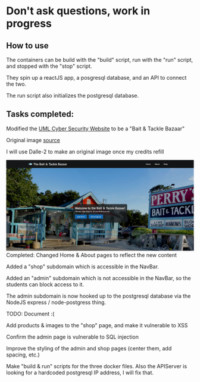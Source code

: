 # Don't ask questions, work in progress
## How to use
The containers can be build with the "build" script, run with the "run" script, and stopped with the "stop" script.

They spin up a reactJS app, a posgresql database, and an API to connect the two.

The run script also initializes the postgresql database.

## Tasks completed:
Modified the [UML Cyber Security Website](https://github.com/UML-Cyber-Security/UML_Cyberclub_Site) to be a "Bait & Tackle Bazaar"

Original image [source](https://perrysbaitshop.com/images/Perrys-Bait-and-Tackle.jpg)

I will use Dalle-2 to make an original image once my credits refill

![Picture](HomeScreenshot.png)
Completed:
Changed Home & About pages to reflect the new content

Added a "shop" subdomain which is accessible in the NavBar.

Added an "admin" subdomain which is not accessible in the NavBar, so the students can block access to it. 

The admin subdomain is now hooked up to the postgresql database via the NodeJS express / node-postgress thing.

TODO:
Document :(

Add products & images to the "shop" page, and make it vulnerable to XSS

Confirm the admin page is vulnerable to SQL injection

Improve the styling of the admin and shop pages (center them, add spacing, etc.)

Make "build & run" scripts for the three docker files. Also the APIServer is looking for a hardcoded postgresql IP address, I will fix that.
